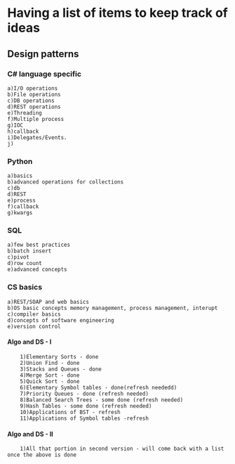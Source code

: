 # Having a list of items to keep track of ideas
## Design patterns 
### C# language specific
	a)I/O operations
	b)File operations
	c)DB operations
	d)REST operations
	e)Threading
	f)Multiple process
	g)IOC
	h)callback
	i)Delegates/Events.
	j)	
### Python 
	a)basics
	b)advanced operations for collections
	c)db
	d)REST
	e)process
	f)callback
	g)kwargs
### SQL	
	a)few best practices
	b)batch insert
	c)pivot 
	d)row count
	e)advanced concepts
### CS basics
	a)REST/SOAP and web basics
	b)OS basic concepts memory management, process management, interupt
	c)compiler basics
	d)concepts of software engineering
	e)version control
#### Algo and DS - I
		1)Elementary Sorts - done 
		2)Union Find - done
		3)Stacks and Queues - done
		4)Merge Sort - done
		5)Quick Sort - done
		6)Elementary Symbol tables - done(refresh neededd)
		7)Priority Queues - done (refresh needed)
		8)Balanced Search Trees - some done (refresh needed)
		9)Hash Tables - some done (refresh needed)
		10)Applications of BST - refresh 
		11)Applications of Symbol tables -refresh
#### Algo and DS - II
		1)All that portion in second version - will come back with a list once the above is done